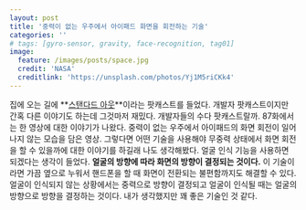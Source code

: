 ```yaml
---
layout: post
title: '중력이 없는 우주에서 아이패드 화면을 회전하는 기술'
categories: ''
# tags: [gyro-sensor, gravity, face-recognition, tag01]
image:
  feature: /images/posts/space.jpg
  credit: 'NASA'
  creditlink: 'https://unsplash.com/photos/Yj1M5riCKk4'
---
```


집에 오는 길에 **[스탠다드 아웃](https://stdout.fm)**이라는 팟캐스트를 들었다. 개발자 팟캐스트이지만 간혹 다른 이야기도 하는데 그것마저 재밌다. 개발자들의 수다 팟캐스트랄까.
87화에서는 한 영상에 대한 이야기가 나왔다. 중력이 없는 우주에서 아이패드의 화면 회전이 일어나지 않는 모습을 담은 영상. 그렇다면 어떤 기술을 사용해야 무중력 상태에서 화면 회전을 할 수 있을까에 대한 이야기를 하길래 나도 생각해봤다.
얼굴 인식 기능을 사용하면 되겠다는 생각이 들었다. **얼굴의 방향에 따라 화면의 방향이 결정되는 것이다.** 이 기술이라면 가끔 옆으로 누워서 핸드폰을 할 때 화면이 전환되는 불편함까지도 해결할 수 있다. 얼굴이 인식되지 않는 상황에서는 중력으로 방향이 결정되고 얼굴이 인식될 때는 얼굴의 방향으로 방향을 결정하는 것이다. 내가 생각했지만 꽤 좋은 기술인 것 같다.